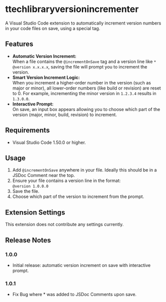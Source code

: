# ttechlibraryversionincrementer

A Visual Studio Code extension to automatically increment version numbers in your code files on save, using a special tag.

## Features

- **Automatic Version Increment:**  
    When a file contains the `@incrementOnSave` tag and a version line like `* @version x.x.x.x`, saving the file will prompt you to increment the version.
- **Smart Version Increment Logic:**  
    When you increment a higher-order number in the version (such as major or minor), all lower-order numbers (like build or revision) are reset to 0. For example, incrementing the minor version in `1.2.3.4` results in `1.3.0.0`.
- **Interactive Prompt:**  
    On save, an input box appears allowing you to choose which part of the version (major, minor, build, revision) to increment.

## Requirements

- Visual Studio Code 1.50.0 or higher.

## Usage

1. Add `@incrementOnSave` anywhere in your file. Ideally this should be in a JSDoc Comment near the top.
2. Ensure your file contains a version line in the format:  
     `@version 1.0.0.0`
3. Save the file.
4. Choose which part of the version to increment from the prompt.

## Extension Settings

This extension does not contribute any settings currently.

## Release Notes

### 1.0.0

- Initial release: automatic version increment on save with interactive prompt.

### 1.0.1

- Fix Bug where * was added to JSDoc Comments upon save.
